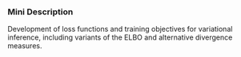 ### Mini Description

Development of loss functions and training objectives for variational inference, including variants of the ELBO and alternative divergence measures.
